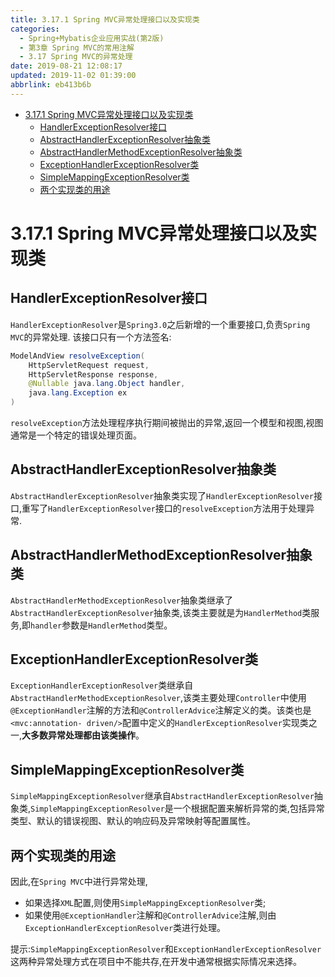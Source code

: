 ```yaml
---
title: 3.17.1 Spring MVC异常处理接口以及实现类
categories: 
  - Spring+Mybatis企业应用实战(第2版)
  - 第3章 Spring MVC的常用注解
  - 3.17 Spring MVC的异常处理
date: 2019-08-21 12:08:17
updated: 2019-11-02 01:39:00
abbrlink: eb413b6b
---
```

- [3.17.1 Spring MVC异常处理接口以及实现类](/ReadingNotes/eb413b6b/#3-17-1-Spring-MVC异常处理接口以及实现类)
    - [HandlerExceptionResolver接口](/ReadingNotes/eb413b6b/#HandlerExceptionResolver接口)
    - [AbstractHandlerExceptionResolver抽象类](/ReadingNotes/eb413b6b/#AbstractHandlerExceptionResolver抽象类)
    - [AbstractHandlerMethodExceptionResolver抽象类](/ReadingNotes/eb413b6b/#AbstractHandlerMethodExceptionResolver抽象类)
    - [ExceptionHandlerExceptionResolver类](/ReadingNotes/eb413b6b/#ExceptionHandlerExceptionResolver类)
    - [SimpleMappingExceptionResolver类](/ReadingNotes/eb413b6b/#SimpleMappingExceptionResolver类)
    - [两个实现类的用途](/ReadingNotes/eb413b6b/#两个实现类的用途)

<!--more-->
<script src="https://cdn.bootcss.com/jquery/3.4.0/jquery.slim.min.js"></script>
<script>$(document).ready(function () {$(".post-body > ul:nth-child(1)").hide();});</script>

<!--end-->
<!--SSTStart-->
# 3.17.1 Spring MVC异常处理接口以及实现类 #
## HandlerExceptionResolver接口 ##
`HandlerExceptionResolver`是`Spring3.0`之后新增的一个重要接口,负责`Spring MVC`的异常处理.
该接口只有一个方法签名:
```java
ModelAndView resolveException(
    HttpServletRequest request,
    HttpServletResponse response,
    @Nullable java.lang.Object handler,
    java.lang.Exception ex
)
```
`resolveException`方法处理程序执行期间被抛出的异常,返回一个模型和视图,视图通常是一个特定的错误处理页面。
## AbstractHandlerExceptionResolver抽象类 ##
`AbstractHandlerExceptionResolver`抽象类实现了`HandlerExceptionResolver`接口,重写了`HandlerExceptionResolver`接口的`resolveException`方法用于处理异常.
## AbstractHandlerMethodExceptionResolver抽象类 ##
`AbstractHandlerMethodExceptionResolver`抽象类继承了`AbstractHandlerExceptionResolver`抽象类,该类主要就是为`HandlerMethod`类服务,即`handler`参数是`HandlerMethod`类型。
## ExceptionHandlerExceptionResolver类 ##
`ExceptionHandlerExceptionResolver`类继承自`AbstractHandlerMethodExceptionResolver`,该类主要处理`Controller`中使用`@ExceptionHandler`注解的方法和`@ControllerAdvice`注解定义的类。该类也是`<mvc:annotation- driven/>`配置中定义的`HandlerExceptionResolver`实现类之一,**大多数异常处理都由该类操作**。
## SimpleMappingExceptionResolver类 ##
`SimpleMappingExceptionResolver`继承自`AbstractHandlerExceptionResolver`抽象类,`SimpleMappingExceptionResolver`是一个根据配置来解析异常的类,包括异常类型、默认的错误视图、默认的响应码及异常映射等配置属性。

## 两个实现类的用途 ##
因此,在`Spring MVC`中进行异常处理,
- 如果选择`XML`配置,则使用`SimpleMappingExceptionResolver`类;
- 如果使用`@ExceptionHandler`注解和`@ControllerAdvice`注解,则由`ExceptionHandlerExceptionResolver`类进行处理。

提示:`SimpleMappingExceptionResolver`和`ExceptionHandlerExceptionResolver`这两种异常处理方式在项目中不能共存,在开发中通常根据实际情况来选择。
<!--SSTStop-->

